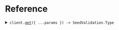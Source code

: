 # Reference

<details><summary><code>client.<a href="/src/Client.ts">get</a>({ ...params }) -> SeedValidation.Type</code></summary>
<dl>
<dd>

#### 🔌 Usage

<dl>
<dd>

<dl>
<dd>

```typescript
await client.get({
    decimal: 2.2,
    even: 100,
    name: "string....",
});
```

</dd>
</dl>
</dd>
</dl>

#### ⚙️ Parameters

<dl>
<dd>

<dl>
<dd>

**request:** `SeedValidation.GetRequest`

</dd>
</dl>

<dl>
<dd>

**requestOptions:** `SeedValidationClient.RequestOptions`

</dd>
</dl>
</dd>
</dl>

</dd>
</dl>
</details>

##
